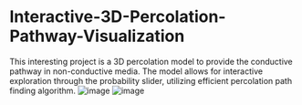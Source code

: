 # Interactive-3D-Percolation-Pathway-Visualization
This interesting project is a 3D percolation model to provide the conductive pathway in non-conductive media. The model allows for interactive exploration through the probability slider, utilizing efficient percolation path finding algorithm.
![image](https://github.com/user-attachments/assets/ee84eae7-dd92-44b6-ac15-4f0c84ed2217)
![image](https://github.com/user-attachments/assets/b50110cd-ac91-4c8b-a902-a6bf5631620a)

